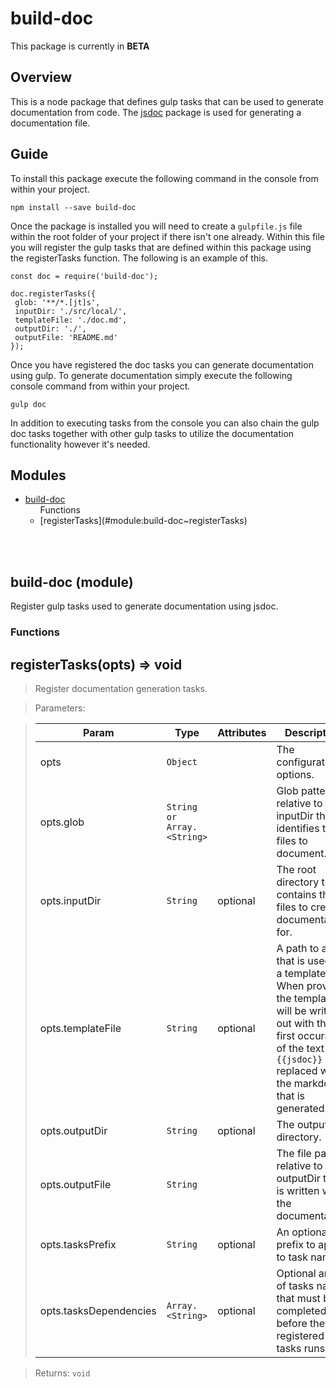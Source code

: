 # build-doc

This package is currently in **BETA**

## Overview
This is a node package that defines gulp tasks that can be used to generate documentation from code.
The [jsdoc](https://www.npmjs.com/package/jsdoc) package is used for generating a documentation file.

## Guide

To install this package execute the following command in the console from within your project.

```
npm install --save build-doc
```

Once the package is installed you will need to create a `gulpfile.js` file within the root folder of your project if there isn't one already.
Within this file you will register the gulp tasks that are defined within this package using the registerTasks function.  The following is an example of this.

```
const doc = require('build-doc');

doc.registerTasks({
 glob: '**/*.[jt]s',
 inputDir: './src/local/',
 templateFile: './doc.md',
 outputDir: './',
 outputFile: 'README.md'
});
```

Once you have registered the doc tasks you can generate documentation using gulp.
To generate documentation simply execute the following console command from within your project.

```
gulp doc
```

In addition to executing tasks from the console you can also chain the gulp doc tasks together with other gulp tasks to utilize the documentation functionality however it's needed.

## Modules

<ul>
<li><a href="#module:build-doc">build-doc</a>
<ul>Functions<li>[registerTasks](#module:build-doc~registerTasks)</a>
</ul><br/></li>
</ul>

<br/><a name="module:build-doc"></a>
## **build-doc** (module)  
Register gulp tasks used to generate documentation using jsdoc.  

### **Functions**  
<a name="module:build-doc~registerTasks"></a>
## registerTasks(opts) ⇒ void  
> Register documentation generation tasks.  
  
> Parameters:  

> | Param | Type | Attributes | Description |
> | --- | --- | --- | --- |
> | opts | `Object` |   | The configuration options. |
> | opts.glob | `String or Array.<String>` |   | Glob pattern relative to the inputDir that identifies the files to document. |
> | opts.inputDir | `String` | optional | The root directory that contains the files to create documentation for. |
> | opts.templateFile | `String` | optional | A path to a file that is used as a template.  When provided the template will                                       be written out with the first occurance of the text `{{jsdoc}}` replaced                                       with the markdown that is generated. |
> | opts.outputDir | `String` | optional | The output directory. |
> | opts.outputFile | `String` |   | The file path relative to outputDir that is written with the documentation. |
> | opts.tasksPrefix | `String` | optional | An optional prefix to apply to task names. |
> | opts.tasksDependencies | `Array.<String>` | optional | Optional array of tasks names that must be completed before these registered tasks runs. |
  
> Returns: `void`  


